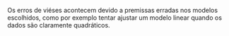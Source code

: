 ---
---

Os erros de viéses acontecem devido a premissas erradas nos modelos escolhidos, como por exemplo tentar ajustar um modelo linear quando os dados são claramente quadráticos. 